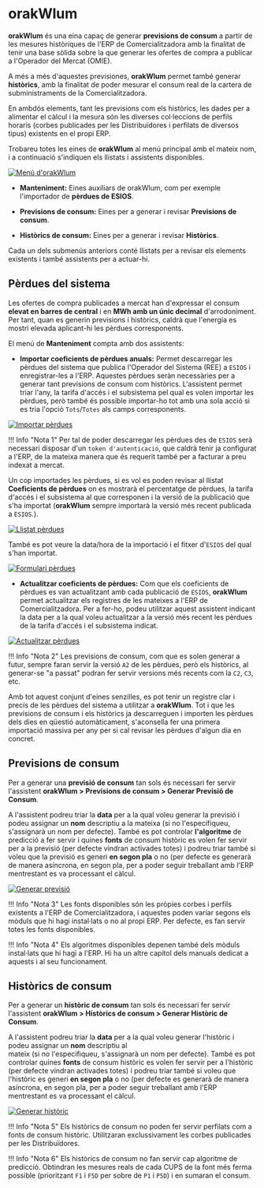 # orakWlum

**orakWlum** és una eina capaç de generar **previsions de consum** a partir de les mesures històriques de l'ERP de Comercialitzadora
amb la finalitat de tenir una base sòlida sobre la que generar les ofertes de compra a publicar a l'Operador del Mercat
(OMIE).

A més a més d'aquestes previsiones, **orakWlum** permet també generar **històrics**, amb la finalitat de poder mesurar el consum
real de la cartera de subministraments de la Comercialitzadora.

En ambdós elements, tant les previsions com els històrics, les dades per a alimentar el càlcul i la mesura són les diverses
col·leccions de perfils horaris (corbes publicades per les Distribuïdores i perfilats de diversos tipus) existents en el
propi ERP.

Trobareu totes les eines de **orakWlum** al menú principal amb el mateix nom, i a continuació s'indiquen els llistats i assistents
disponibles.

[ ![Menú d'orakWlum](_static/orakWlum/menu_orakWlum.png)](_static/orakWlum/menu_orakWlum.png)

* **Manteniment:** Eines auxiliars de orakWlum, com per exemple l'importador de **pèrdues de ESIOS**.

* **Previsions de consum:** Eines per a generar i revisar **Previsions de consum**.

* **Històrics de consum:** Eines per a generar i revisar **Històrics**.

Cada un dels submenús anteriors conté llistats per a revisar els elements existents i també assistents per a actuar-hi.

## Pèrdues del sistema

Les ofertes de compra publicades a mercat han d'expressar el consum **elevat en barres de central** i en **MWh amb un únic
decimal**
d'arrodoniment. Per tant, quan es generin previsions i històrics, caldrà que l'energia es mostri elevada aplicant-hi les
pèrdues corresponents.

El menú de **Manteniment** compta amb dos assistents:

* **Importar coeficients de pèrdues anuals:** Permet descarregar les pèrdues del sistema que publica l'Operador del Sistema
(REE) a `ESIOS` i enregistrar-les a l'ERP. Aquestes pèrdues seràn necessàries per a generar tant previsions de consum com
històrics. L'assistent permet triar l'any, la tarifa d'accés i el subsistema pel qual es volen importar les pèrdues, però
també és possible importar-ho tot amb una sola acció si es tria l'opció `Tots`/`Totes` als camps corresponents.

[ ![Importar pèrdues](_static/orakWlum/importar_perdues.png)](_static/orakWlum/importar_perdues.png)

!!! Info "Nota 1"
    Per tal de poder descarregar les pèrdues des de `ESIOS` serà necessari disposar d'un `token d'autenticació`, que caldrà
    tenir ja configurat a l'ERP, de la mateixa manera que és requerit també per a facturar a preu indexat a mercat.

Un cop importades les pèrdues, si es vol es poden revisar al llistat **Coeficients de pèrdues** on es mostrarà el percentatge
de pèrdues, la tarifa d'accés i el subsistema al que corresponen i la versió de la publicació que s'ha importat (**orakWlum**
sempre importarà la versió més recent publicada a `ESIOS`.). 

[ ![Llistat pèrdues](_static/orakWlum/llistat_perdues.png)](_static/orakWlum/llistat_perdues.png)

També es pot veure la data/hora de la importació i el fitxer
d'`ESIOS` del qual s'han importat.

[ ![Formulari pèrdues](_static/orakWlum/formulari_perdues.png)](_static/orakWlum/formulari_perdues.png)

* **Actualitzar coeficients de pèrdues:** Com que els coeficients de pèrdues es van actualitzant amb cada publicació de
`ESIOS`, **orakWlum** permet actualitzar els registres de les mateixes a l'ERP de Comercialitzadora. Per a fer-ho, podeu
utilitzar aquest assistent indicant la data per a la qual voleu actualitzar a la versió més recent les pèrdues de la tarifa
d'accés i el subsistema indicat.

[ ![Actualitzar pèrdues](_static/orakWlum/actualitzar_perdues.png)](_static/orakWlum/actualitzar_perdues.png)

!!! Info "Nota 2"
    Les previsions de consum, com que es solen generar a futur, sempre faran servir la versió `A2` de les pèrdues, però
    els històrics, al generar-se "a passat" podran fer servir versions més recents com la `C2`, `C3`, etc.

Amb tot aquest conjunt d'eines senzilles, es pot tenir un registre clar i precís de les pèrdues del sistema a utilitzar
a **orakWlum**. Tot i que les previsions de consum i els històrics ja descarreguen i importen les pèrdues dels dies en qüestió
automàticament, s'aconsella fer una primera importació massiva per any per si cal revisar les pèrdues d'algun dia en concret.

## Previsions de consum

Per a generar una **previsió de consum** tan sols és necessari fer servir l'assistent **orakWlum > Previsions de consum > 
Generar Previsió de Consum**. 

A l'assistent podreu triar la **data** per a la qual voleu generar la previsió i podeu assignar un **nom** descriptiu a 
la mateixa (si no l'especifiqueu, s'assignarà un nom per defecte). També es pot controlar **l'algoritme** de predicció a fer 
servir i quines **fonts** de consum històric es volen fer servir per a la previsió (per defecte vindran activades totes) i 
podreu triar també si voleu que la previsió es generi **en segon pla** o no (per defecte es generarà de manera asíncrona, 
en segon pla, per a poder seguir treballant amb l'ERP mentrestant es va processant el càlcul.

[ ![Generar previsió](_static/orakWlum/generar_previsio.png)](_static/orakWlum/generar_previsio.png)

!!! Info "Nota 3"
    Les fonts disponibles són les pròpies corbes i perfils existents a l'ERP de Comercialitzadora, i aquestes poden variar
    segons els mòduls que hi hagi instal·lats o no al propi ERP. Per defecte, es fan servir totes les fonts disponibles.

!!! Info "Nota 4"
    Els algoritmes disponibles depenen també dels mòduls instal·lats que hi hagi a l'ERP. Hi ha un altre capítol dels
    manuals dedicat a aquests i al seu funcionament.

## Històrics de consum

Per a generar un **històric de consum** tan sols és necessari fer servir l'assistent **orakWlum > Històrics de consum > 
Generar Històric de Consum**. 

A l'assistent podreu triar la **data** per a la qual voleu generar l'històric i podeu assignar un **nom** descriptiu al  
mateix (si no l'especifiqueu, s'assignarà un nom per defecte). També es pot controlar quines **fonts** de consum històric es 
volen fer servir per a l'històric (per defecte vindran activades totes) i podreu triar també si voleu que l'històric
es generi **en segon pla** o no (per defecte es generarà de manera asíncrona, en segon pla, per a poder seguir treballant
amb l'ERP mentrestant es va processant el càlcul.

[ ![Generar històric](_static/orakWlum/generar_historic.png)](_static/orakWlum/generar_historic.png)

!!! Info "Nota 5"
    Els històrics de consum no poden fer servir perfilats com a fonts de consum històric. Utilitzaran exclussivament les
    corbes publicades per les Distribuïdores.

!!! Info "Nota 6"
    Els històrics de consum no fan servir cap algoritme de predicció. Obtindran les mesures reals de cada CUPS de la font
    més ferma possible (prioritzant `F1` i `F5D` per sobre de `P1` i `P5D`) i en sumaran el consum.
